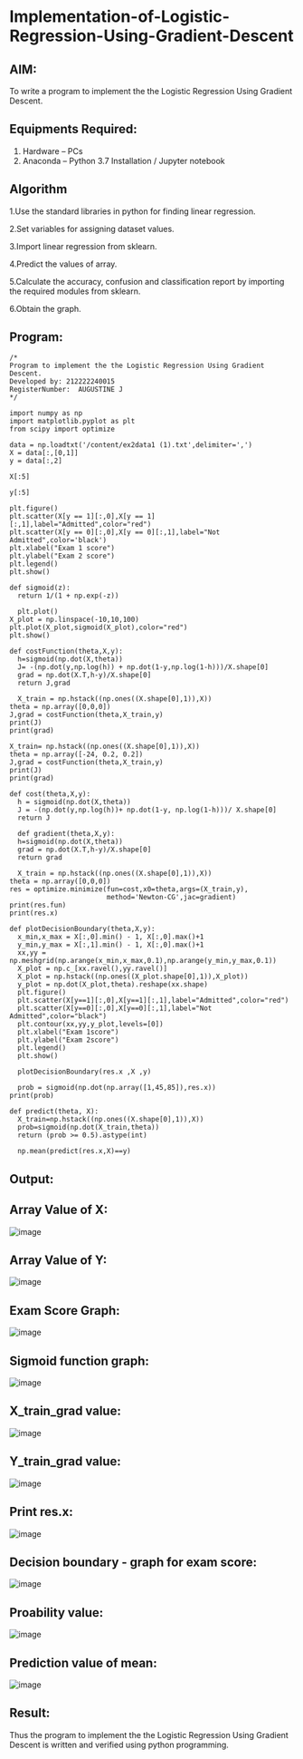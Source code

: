 # Implementation-of-Logistic-Regression-Using-Gradient-Descent

## AIM:
To write a program to implement the the Logistic Regression Using Gradient Descent.

## Equipments Required:
1. Hardware – PCs
2. Anaconda – Python 3.7 Installation / Jupyter notebook

## Algorithm
1.Use the standard libraries in python for finding linear regression.

2.Set variables for assigning dataset values.

3.Import linear regression from sklearn.

4.Predict the values of array.

5.Calculate the accuracy, confusion and classification report by importing the required modules from sklearn.

6.Obtain the graph.

## Program:
```
/*
Program to implement the the Logistic Regression Using Gradient Descent.
Developed by: 212222240015
RegisterNumber:  AUGUSTINE J
*/
```
```
import numpy as np
import matplotlib.pyplot as plt
from scipy import optimize

data = np.loadtxt('/content/ex2data1 (1).txt',delimiter=',')
X = data[:,[0,1]]
y = data[:,2]

X[:5]

y[:5]

plt.figure()
plt.scatter(X[y == 1][:,0],X[y == 1][:,1],label="Admitted",color="red")
plt.scatter(X[y == 0][:,0],X[y == 0][:,1],label="Not Admitted",color='black')
plt.xlabel("Exam 1 score")
plt.ylabel("Exam 2 score")
plt.legend()
plt.show()

def sigmoid(z):
  return 1/(1 + np.exp(-z))

  plt.plot()
X_plot = np.linspace(-10,10,100)
plt.plot(X_plot,sigmoid(X_plot),color="red")
plt.show()

def costFunction(theta,X,y):
  h=sigmoid(np.dot(X,theta))
  J= -(np.dot(y,np.log(h)) + np.dot(1-y,np.log(1-h)))/X.shape[0]
  grad = np.dot(X.T,h-y)/X.shape[0]
  return J,grad

  X_train = np.hstack((np.ones((X.shape[0],1)),X))
theta = np.array([0,0,0])
J,grad = costFunction(theta,X_train,y)
print(J)
print(grad)

X_train= np.hstack((np.ones((X.shape[0],1)),X))
theta = np.array([-24, 0.2, 0.2])
J,grad = costFunction(theta,X_train,y)
print(J)
print(grad)

def cost(theta,X,y):
  h = sigmoid(np.dot(X,theta))
  J = -(np.dot(y,np.log(h))+ np.dot(1-y, np.log(1-h)))/ X.shape[0]
  return J

  def gradient(theta,X,y):
  h=sigmoid(np.dot(X,theta))
  grad = np.dot(X.T,h-y)/X.shape[0]
  return grad

  X_train = np.hstack((np.ones((X.shape[0],1)),X))
theta = np.array([0,0,0])
res = optimize.minimize(fun=cost,x0=theta,args=(X_train,y),
                        method='Newton-CG',jac=gradient)
print(res.fun)
print(res.x)

def plotDecisionBoundary(theta,X,y):
  x_min,x_max = X[:,0].min() - 1, X[:,0].max()+1
  y_min,y_max = X[:,1].min() - 1, X[:,0].max()+1
  xx,yy = np.meshgrid(np.arange(x_min,x_max,0.1),np.arange(y_min,y_max,0.1))
  X_plot = np.c_[xx.ravel(),yy.ravel()]
  X_plot = np.hstack((np.ones((X_plot.shape[0],1)),X_plot))
  y_plot = np.dot(X_plot,theta).reshape(xx.shape)
  plt.figure()
  plt.scatter(X[y==1][:,0],X[y==1][:,1],label="Admitted",color="red")
  plt.scatter(X[y==0][:,0],X[y==0][:,1],label="Not Admitted",color="black")
  plt.contour(xx,yy,y_plot,levels=[0])
  plt.xlabel("Exam 1score")
  plt.ylabel("Exam 2score")
  plt.legend()
  plt.show()

  plotDecisionBoundary(res.x ,X ,y)

  prob = sigmoid(np.dot(np.array([1,45,85]),res.x))
print(prob)

def predict(theta, X):
  X_train=np.hstack((np.ones((X.shape[0],1)),X))
  prob=sigmoid(np.dot(X_train,theta))
  return (prob >= 0.5).astype(int)

  np.mean(predict(res.x,X)==y)
```
## Output:
## Array Value of X:
![image](https://github.com/Augustine0306/-Implementation-of-Logistic-Regression-Using-Gradient-Descent/assets/119404460/71b9e1f8-ec52-4544-9f15-ee17a862f531)
## Array Value of Y:
![image](https://github.com/Augustine0306/-Implementation-of-Logistic-Regression-Using-Gradient-Descent/assets/119404460/433ca950-d05d-4f36-a3b3-bd446f7e1373)
## Exam Score Graph:
![image](https://github.com/Augustine0306/-Implementation-of-Logistic-Regression-Using-Gradient-Descent/assets/119404460/1ef1be44-b431-4f8e-8a05-da638a575f2d)
## Sigmoid function graph:
![image](https://github.com/Augustine0306/-Implementation-of-Logistic-Regression-Using-Gradient-Descent/assets/119404460/f1782fd5-084a-4795-be61-3f2f77ea3619)
## X_train_grad value:
![image](https://github.com/Augustine0306/-Implementation-of-Logistic-Regression-Using-Gradient-Descent/assets/119404460/069c561a-b28f-43eb-b24b-c080627ff02b)
## Y_train_grad value:
![image](https://github.com/Augustine0306/-Implementation-of-Logistic-Regression-Using-Gradient-Descent/assets/119404460/c893af06-3071-4833-b4b4-052db09b90e0)
## Print res.x:
![image](https://github.com/Augustine0306/-Implementation-of-Logistic-Regression-Using-Gradient-Descent/assets/119404460/dbf7eaeb-3c22-4e6f-8ffd-d5a2a1894342)
## Decision boundary - graph for exam score:
![image](https://github.com/Augustine0306/-Implementation-of-Logistic-Regression-Using-Gradient-Descent/assets/119404460/13de0781-1cc5-4ce1-90c3-8f5519846955)
## Proability value:
![image](https://github.com/Augustine0306/-Implementation-of-Logistic-Regression-Using-Gradient-Descent/assets/119404460/cae60a2c-e08c-4c73-ad8a-fe7ad99b0b77)
## Prediction value of mean:
![image](https://github.com/Augustine0306/-Implementation-of-Logistic-Regression-Using-Gradient-Descent/assets/119404460/90ddb773-3401-4150-aee9-74a75de9b5ca)

## Result:
Thus the program to implement the the Logistic Regression Using Gradient Descent is written and verified using python programming.

